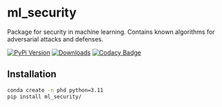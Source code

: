 # ml_security

Package for security in machine learning.
Contains known algorithms for adversarial attacks and defenses.

[![PyPi Version](https://img.shields.io/pypi/v/ml_security)](https://pypi.org/project/ml_security/)
[![Downloads](https://static.pepy.tech/badge/ml_security)](https://pepy.tech/project/ml_security)
[![Codacy Badge](https://app.codacy.com/project/badge/Grade/25cf2a7639dd468fa40868831caadeb7)](https://app.codacy.com/gh/rufimelo99/ml_security/dashboard?utm_source=gh&utm_medium=referral&utm_content=&utm_campaign=Badge_grade)

## Installation

```bash
conda create -n phd python=3.11
pip install ml_security/
```
